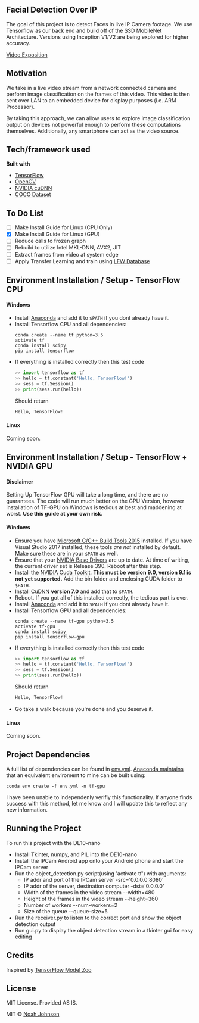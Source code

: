 ## Facial Detection Over IP
The goal of this project is to detect Faces in live IP Camera footage. We use Tensorflow as our back end and build off of the
SSD MobileNet Architecture. Versions using Inception V1/V2 are being explored for higher accuracy.

[Video Exposition](https://youtu.be/-ED7T9X5zcY)

## Motivation
We take in a live video stream from a network connected camera and perform image classification on the frames of this video. This video is then sent over LAN to an embedded device for display purposes (i.e. ARM Processor).

By taking this approach, we can allow users to explore image classification output on devices not powerful enough to perform these computations themselves. Additionally, any smartphone can act as the video source.

## Tech/framework used

<b>Built with</b>
- [TensorFlow](https://www.tensorflow.org/)
- [OpenCV](https://opencv.org/)
- [NVIDIA cuDNN](https://developer.nvidia.com/cudnn)
- [COCO Dataset](http://cocodataset.org/)

## To Do List
- [ ] Make Install Guide for Linux (CPU Only)
- [X] Make Install Guide for Linux (GPU)
- [ ] Reduce calls to frozen graph
- [ ] Rebuild to utilize Intel MKL-DNN, AVX2, JIT
- [ ] Extract frames from video at system edge
- [ ] Apply Transfer Learning and train using [LFW Database](http://vis-www.cs.umass.edu/lfw/)

## Environment Installation / Setup - TensorFlow CPU

  #### Windows
  - Install [Anaconda](https://www.anaconda.com/distribution/) and add it to `$PATH` if you dont already have it. 
  - Install Tensorflow CPU and all dependencies:
    ```
    conda create --name tf python=3.5
    activate tf
    conda install scipy
    pip install tensorflow
    ```
  - If everything is installed correctly then this test code
    ```Python
    >> import tensorflow as tf
    >> hello = tf.constant('Hello, TensorFlow!')
    >> sess = tf.Session()
    >> print(sess.run(hello))
    ```
    Should return
    ```Python
    Hello, TensorFlow!
    ```
  
  #### Linux
  Coming soon. 

## Environment Installation / Setup - TensorFlow + NVIDIA GPU

  #### Disclaimer
  Setting Up TensorFlow GPU will take a long time, and there are no guarantees. The code will run much better on the GPU Version, however installation of TF-GPU on Windows is tedious at best and maddening at worst. **Use this guide at your own risk.** 
  
  #### Windows
  - Ensure you have [Microsoft C/C++ Build Tools 2015](https://www.microsoft.com/en-us/download/details.aspx?id=48159) installed. If you have Visual Studio 2017 installed, these tools *are not* installed by default. Make sure these are in your `$PATH` as well. 
  - Ensure that your [NVIDIA Base Drivers](http://www.nvidia.com/Download/index.aspx) are up to date. At time of writing, the current driver set is Release 390. Reboot after this step.
  - Install the [NVIDIA Cuda Toolkit](https://developer.nvidia.com/cuda-90-download-archive?target_os=Windows&target_arch=x86_64). **This must be version 9.0, version 9.1 is not yet supported.** Add the bin folder and enclosing CUDA folder to `$PATH`.
  - Install [CuDNN](https://developer.nvidia.com/cudnn) **version 7.0** and add that to `$PATH`. 
  - Reboot. If you got all of this installed correctly, the tedious part is over.
  - Install [Anaconda](https://www.anaconda.com/distribution/) and add it to `$PATH` if you dont already have it. 
  - Install Tensorflow GPU and all dependencies:
    ```
    conda create --name tf-gpu python=3.5
    activate tf-gpu
    conda install scipy
    pip install tensorflow-gpu
    ```
  - If everything is installed correctly then this test code
    ```Python
    >> import tensorflow as tf
    >> hello = tf.constant('Hello, TensorFlow!')
    >> sess = tf.Session()
    >> print(sess.run(hello))
    ```
    Should return
    ```Python
    Hello, TensorFlow!
    ```
  - Go take a walk because you're done and you deserve it.
  
  #### Linux
  Coming soon. 
  
## Project Dependencies
A full list of dependencies can be found in [env.yml](https://github.com/njohnsoncpe/facialRecognition/blob/master/env.yml). [Anaconda maintains](https://conda.io/docs/commands/env/conda-env-create.html) that an equivalent enviroment to mine can be built using: 
```
conda env create -f env.yml -n tf-gpu 
```
I have been unable to independenly verifiy this functionality. If anyone finds success with this method, let me know and I will update this to reflect any new information.

## Running the Project
To run this project with the DE10-nano   
- Install Tkinter, numpy, and PIL into the DE10-nano   
- Install the IPCam Android app onto your Android phone and start the IPCam server   
- Run the object_detection.py script(using 'activate tf') with arguments:   
   - IP addr and port of the IPCam server -src='0.0.0.0:8080'    
   - IP addr of the server, destination computer -dst='0.0.0.0'    
   - Width of the frames in the video stream --width=480   
   - Height of the frames in the video stream --height=360   
   - Number of workers --num-workers=2   
   - Size of the queue --queue-size=5   
- Run the receiver.py to listen to the correct port and show the object detection output   
- Run gui.py to display the object detection stream in a tkinter gui for easy editing   

## Credits
Inspired by [TensorFlow Model Zoo](https://github.com/tensorflow/models/blob/master/research/object_detection/g3doc/detection_model_zoo.md)

## License
MIT License. Provided AS IS.

MIT © [Noah Johnson](https://njohnsoncpe.github.io)
